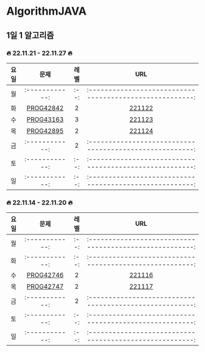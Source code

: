 # AlgorithmJAVA

## 1일 1 알고리즘  

### 🔥 22.11.21 - 22.11.27 🔥


|요일|      문제      | 레벨 |                           URL                           |   
|:--:| :------------: | :--: | :------------------------------------------------------: |
|월| :------------: | :--: | :------------------------------------------------------: |  
|화| [PROG42842](https://school.programmers.co.kr/learn/courses/30/lessons/42842?language=java) | 2 | [221122](https://github.com/Seunghui98/AlgorithmJAVA/blob/main/1day1algo/1127/22.java) |  
|수| [PROG43163](https://github.com/Seunghui98/AlgorithmJAVA/blob/main/1day1algo/1127/23.java) | 3 | [221123](https://github.com/Seunghui98/AlgorithmJAVA/blob/main/1day1algo/1127/23.java)  |  
|목| [PROG42895](https://school.programmers.co.kr/learn/courses/30/lessons/42895)| 2 |[221124](https://github.com/Seunghui98/AlgorithmJAVA/blob/main/1day1algo/1127/25.java)|
|금| :------------: | 2 | :------------------------------------------------------: |  
|토| :------------: | :--: | :------------------------------------------------------: |  
|일| :------------: | :--: | :------------------------------------------------------: |  

### 🔥 22.11.14 - 22.11.20 🔥


|요일|      문제      | 레벨 |                           URL                           |   
|:--:| :------------: | :--: | :------------------------------------------------------: |
|월| :------------: | :--: | :------------------------------------------------------: |  
|화| :------------: | :--: | :------------------------------------------------------: |  
|수| [PROG42746](https://school.programmers.co.kr/learn/courses/30/lessons/42746) | 2 | [221116](https://github.com/Seunghui98/AlgorithmJAVA/blob/main/1day1algo/1120/1116.java) |  
|목| [PROG42747](https://school.programmers.co.kr/learn/courses/30/lessons/42747) | 2 | [221117](https://github.com/Seunghui98/AlgorithmJAVA/blob/main/1day1algo/1120/1117.java) |  
|금| :------------: | 2 | :------------------------------------------------------: |  
|토| :------------: | :--: | :------------------------------------------------------: |  
|일| :------------: | :--: | :------------------------------------------------------: |  
